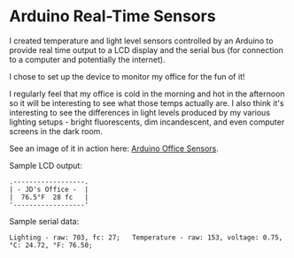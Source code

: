 # Arduino Real-Time Sensors
I created temperature and light level sensors controlled by an Arduino to provide real time output to a LCD display and the serial bus (for connection to a computer and potentially the internet).

I chose to set up the device to monitor my office for the fun of it!

I regularly feel that my office is cold in the morning and hot in the afternoon 
so it will be interesting to see what those temps actually are. 
I also think it's interesting to see the differences in light levels 
produced by my various lighting setups - bright fluorescents, dim incandescent, 
and even computer screens in the dark room.

See an image of it in action here: [Arduino Office Sensors](https://twitter.com/jdsandifer/status/960298575291826176).

Sample LCD output:
```
.------------------.
| - JD's Office -  |
|  76.5°F  28 fc   |
'------------------'
```
Sample serial data:
```
Lighting - raw: 703, fc: 27;   Temperature - raw: 153, voltage: 0.75, °C: 24.72, °F: 76.50;
```
